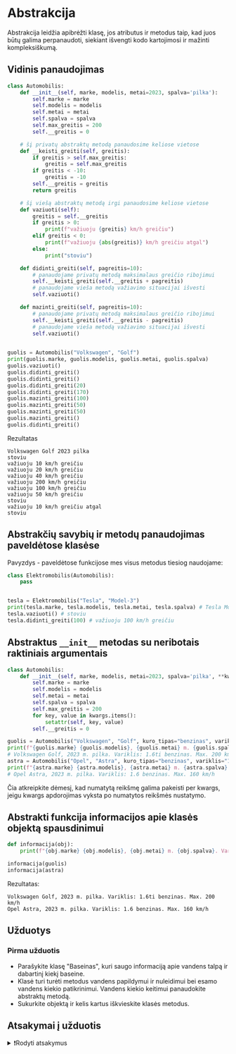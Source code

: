 # Abstrakcija

Abstrakcija leidžia apibrėžti klasę, jos atributus ir metodus taip, kad juos būtų galima perpanaudoti, siekiant išvengti kodo kartojimosi ir mažinti kompleksiškumą.

## Vidinis panaudojimas

```Python
class Automobilis:
    def __init__(self, marke, modelis, metai=2023, spalva='pilka'):
        self.marke = marke
        self.modelis = modelis
        self.metai = metai
        self.spalva = spalva
        self.max_greitis = 200
        self.__greitis = 0

    # šį privatų abstraktų metodą panaudosime keliose vietose
    def __keisti_greiti(self, greitis):
        if greitis > self.max_greitis:
            greitis = self.max_greitis
        if greitis < -10:
            greitis = -10
        self.__greitis = greitis
        return greitis

    # šį viešą abstraktų metodą irgi panaudosime keliose vietose
    def vaziuoti(self):
        greitis = self.__greitis
        if greitis > 0:
            print(f"važiuoju {greitis} km/h greičiu")
        elif greitis < 0:
            print(f"važiuoju {abs(greitis)} km/h greičiu atgal")
        else:
            print("stoviu")

    def didinti_greiti(self, pagreitis=10):
        # panaudojame privatų metodą maksimalaus greičio ribojimui
        self.__keisti_greiti(self.__greitis + pagreitis)
        # panaudojame vieša metodą važiavimo situacijai išvesti
        self.vaziuoti()

    def mazinti_greiti(self, pagreitis=10):
        # panaudojame privatų metodą maksimalaus greičio ribojimui
        self.__keisti_greiti(self.__greitis - pagreitis)
        # panaudojame vieša metodą važiavimo situacijai išvesti
        self.vaziuoti()
    

guolis = Automobilis("Volkswagen", "Golf")
print(guolis.marke, guolis.modelis, guolis.metai, guolis.spalva)
guolis.vaziuoti()
guolis.didinti_greiti()
guolis.didinti_greiti()
guolis.didinti_greiti(20)
guolis.didinti_greiti(170)
guolis.mazinti_greiti(100)
guolis.mazinti_greiti(50)
guolis.mazinti_greiti(50)
guolis.mazinti_greiti()
guolis.didinti_greiti()
```

Rezultatas

```Text
Volkswagen Golf 2023 pilka
stoviu
važiuoju 10 km/h greičiu
važiuoju 20 km/h greičiu
važiuoju 40 km/h greičiu
važiuoju 200 km/h greičiu
važiuoju 100 km/h greičiu
važiuoju 50 km/h greičiu
stoviu
važiuoju 10 km/h greičiu atgal
stoviu
```

## Abstrakčių savybių ir metodų panaudojimas paveldėtose klasėse

Pavyzdys - paveldėtose funkcijose mes visus metodus tiesiog naudojame:

```Python
class Elektromobilis(Automobilis):
    pass


tesla = Elektromobilis("Tesla", "Model-3")
print(tesla.marke, tesla.modelis, tesla.metai, tesla.spalva) # Tesla Model 3 2023 pilka
tesla.vaziuoti() # stoviu
tesla.didinti_greiti(100) # važiuoju 100 km/h greičiu
```

## Abstraktus `__init__` metodas su neribotais raktiniais argumentais

```Python
class Automobilis:
    def __init__(self, marke, modelis, metai=2023, spalva='pilka', **kwargs):
        self.marke = marke
        self.modelis = modelis
        self.metai = metai
        self.spalva = spalva
        self.max_greitis = 200
        for key, value in kwargs.items():
            setattr(self, key, value)
        self.__greitis = 0

guolis = Automobilis("Volkswagen", "Golf", kuro_tipas="benzinas", variklis="1.6ti")
print(f"{guolis.marke} {guolis.modelis}, {guolis.metai} m. {guolis.spalva}. Variklis: {guolis.variklis} {guolis.kuro_tipas}. Max. {guolis.max_greitis} km/h")
# Volkswagen Golf, 2023 m. pilka. Variklis: 1.6ti benzinas. Max. 200 km/h
astra = Automobilis("Opel", "Astra", kuro_tipas="benzinas", variklis="1.6", max_greitis=160)
print(f"{astra.marke} {astra.modelis}, {astra.metai} m. {astra.spalva}. Variklis: {astra.variklis} {astra.kuro_tipas}. Max. {astra.max_greitis} km/h")
# Opel Astra, 2023 m. pilka. Variklis: 1.6 benzinas. Max. 160 km/h
```

Čia atkreipkite dėmesį, kad numatytą reikšmę galima pakeisti per kwargs, jeigu kwargs apdorojimas vyksta po numatytos reikšmės nustatymo.

## Abstrakti funkcija informacijos apie klasės objektą spausdinimui

```Python
def informacija(obj):
    print(f"{obj.marke} {obj.modelis}, {obj.metai} m. {obj.spalva}. Variklis: {obj.variklis} {obj.kuro_tipas}. Max. {obj.max_greitis} km/h")    

informacija(guolis)
informacija(astra)
```

Rezultatas:

```Text
Volkswagen Golf, 2023 m. pilka. Variklis: 1.6ti benzinas. Max. 200 km/h
Opel Astra, 2023 m. pilka. Variklis: 1.6 benzinas. Max. 160 km/h
```

## Užduotys

### Pirma užduotis

- Parašykite klasę "Baseinas", kuri saugo informaciją apie vandens talpą ir dabartinį kiekį baseine.
- Klasė turi turėti metodus vandens papildymui ir nuleidimui bei esamo vandens kiekio patikrinimui. Vandens kiekio keitimui panaudokite abstraktų metodą.
- Sukurkite objektą ir kelis kartus iškvieskite klasės metodus.


## Atsakymai į užduotis

<details><summary>❗Rodyti atsakymus</summary>
<br>
<details>
<summary>Pirma užduotis</summary>
<hr>

```Python
class Baseinas():
    def __init__(self, talpa, dabartinis_kiekis):
        self.talpa = talpa
        self.__dabartinis_kiekis = dabartinis_kiekis

    def __keisti_kieki(self, naujas_kiekis):
        if naujas_kiekis <= self.talpa and naujas_kiekis >= 0:
            self.__dabartinis_kiekis = naujas_kiekis
        else:
            print('Kiekis nepakeistas')

    def didinti_kieki(self, keiciamas_kiekis):
        self.__keisti_kieki(self.__dabartinis_kiekis + abs(keiciamas_kiekis))
        return self.__dabartinis_kiekis

    def mazinti_kieki(self, keiciamas_kiekis):
        self.__keisti_kieki(self.__dabartinis_kiekis - abs(keiciamas_kiekis))
        return self.__dabartinis_kiekis

    def gauti_dabartini_kieki(self):
        return self.__dabartinis_kiekis


vichy = Baseinas(500, 200)
print(f"Baseino talpa: {vichy.talpa}, dabartinis kiekis: {vichy.gauti_dabartini_kieki()}")
print(f"Baseino kiekis: {vichy.didinti_kieki(300)}")
print(f"Sumazintas kiekis: {vichy.mazinti_kieki(500)}")
```

Rezultatas:

```Text
Baseino talpa: 500, dabartinis kiekis: 200
Baseino kiekis: 500
Sumazintas kiekis: 0
```
